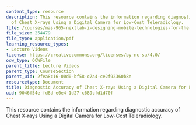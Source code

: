 ```yaml
---
content_type: resource
description: This resource contains the information regarding diagnostic accuracy
  of Chest X-rays Using a Digital Camera for Low-Cost Teleradiology.
file: /courses/mas-965-nextlab-i-designing-mobile-technologies-for-the-next-billion-users-fall-2008/9046f54efd8de0e41d27c689cfd1d70f_MITMAS_965F08_Lec16_ja.pdf
file_size: 254479
file_type: application/pdf
learning_resource_types:
- Lecture Videos
license: https://creativecommons.org/licenses/by-nc-sa/4.0/
ocw_type: OCWFile
parent_title: Lecture Videos
parent_type: CourseSection
parent_uid: 2fea8c16-00d0-bf58-c7a4-ce2f92360b8e
resourcetype: Document
title: Diagnostic Accuracy of Chest X-rays Using a Digital Camera for Low-Cost Teleradiology
uid: 9046f54e-fd8d-e0e4-1d27-c689cfd1d70f
---
```

This resource contains the information regarding diagnostic accuracy of Chest X-rays Using a Digital Camera for Low-Cost Teleradiology.